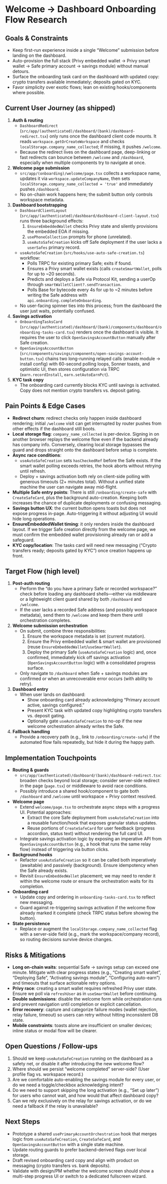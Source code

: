 # Welcome → Dashboard Onboarding Flow Research

## Goals & Constraints
- Keep first-run experience inside a single “Welcome” submission before landing on the dashboard.
- Auto-provision the full stack (Privy embedded wallet → Privy smart wallet → Safe primary account → savings module) without manual detours.
- Surface the onboarding task card on the dashboard with updated copy: crypto transfers available immediately; deposits gated on KYC.
- Favor simplicity over exotic flows; lean on existing hooks/components where possible.

## Current User Journey (as shipped)
1. **Auth & routing**
   - `DashboardRedirect` (`src/app/(authenticated)/dashboard/(bank)/dashboard-redirect.tsx`) only runs once the dashboard client code mounts. It reads `workspace.getOrCreateWorkspace` and checks `localStorage.company_name_collected`; if missing, it pushes `/welcome`.
   - Because the redirect lives on the dashboard page, deep-linking or fast redirects can bounce between `/welcome` and `/dashboard`, especially when multiple components try to navigate at once.
2. **Welcome page submission**
   - `src/app/(onboarding)/welcome/page.tsx` collects a workspace name, updates it via `workspace.updateCompanyName`, then sets `localStorage.company_name_collected = 'true'` and immediately pushes `/dashboard`.
   - No on-chain work happens here; the submit button only controls workspace metadata.
3. **Dashboard bootstrapping**
   - `DashboardClientLayout` (`src/app/(authenticated)/dashboard/dashboard-client-layout.tsx`) runs three background effects:
     1. `EnsureEmbeddedWallet` checks Privy state and silently provisions the embedded EOA if missing.
     2. `usePhoneCollection` prompts for phone (unrelated).
     3. `useAutoSafeCreation` kicks off Safe deployment if the user lacks a `userSafes` primary record.
   - `useAutoSafeCreation` (`src/hooks/use-auto-safe-creation.ts`) workflow:
     - Polls TRPC for existing primary Safe; exits if found.
     - Ensures a Privy smart wallet exists (calls `createSmartWallet`, polls for up to ~20 seconds).
     - Predicts and deploys a Safe via Protocol Kit, sending a userOp through `smartWalletClient?.sendTransaction`.
     - Polls Base for bytecode every 4s for up to ~2 minutes before writing the Safe address with `api.onboarding.completeOnboarding`.
   - No user-facing spinner ties into this process; from the dashboard the user just waits, potentially confused.
4. **Savings activation**
   - `OnboardingTasksCard` (`src/app/(authenticated)/dashboard/(bank)/components/dashboard/onboarding-tasks-card.tsx`) renders once the dashboard is visible. It requires the user to click `OpenSavingsAccountButton` manually after Safe creation.
   - `OpenSavingsAccountButton` (`src/components/savings/components/open-savings-account-button.tsx`) chains two long-running relayed calls (enable module → install config) with 60-second polling loops, Sonner toasts, and optimistic UI, then stores configuration via TRPC (`earn.recordInstall`, `earn.setAutoEarnPct`).
5. **KYC task copy**
   - The onboarding card currently blocks KYC until savings is activated. Copy does not mention crypto transfers vs. deposit gating.

## Pain Points & Edge Cases
- **Redirect churn**: redirect checks only happen inside dashboard rendering; initial `/welcome` visit can get interrupted by router pushes from other effects if the dashboard still boots.
- **Local storage flag**: `company_name_collected` is per-device. Signing in on another browser replays the welcome flow even if the backend already has company info. Conversely, clearing local storage bypasses the guard and drops straight onto the dashboard before setup is complete.
- **Async race conditions**:
  - `useAutoSafeCreation` sets `hasCheckedRef` before the Safe exists. If the smart wallet polling exceeds retries, the hook aborts without retrying until refresh.
  - Deploy + savings activation both rely on client-side polling with generous timeouts (2+ minutes total). Without a unified state machine the user can navigate away mid-flight.
- **Multiple Safe entry points**: There is still `/onboarding/create-safe` with `CreateSafeCard`, plus the background auto-creation. Keeping both increases the chance of duplicate deployments or confusing messaging.
- **Savings button UX**: the current button opens toasts but does not expose progress in-page. Auto-triggering it without adjusting UI would hide long operations.
- **EnsureEmbeddedWallet timing**: it only renders inside the dashboard layout. If we trigger Safe creation directly from the welcome page, we must confirm the embedded wallet provisioning already ran or add a safeguard.
- **KYC copy/location**: The tasks card will need new messaging (“Crypto transfers ready; deposits gated by KYC”) once creation happens up front.

## Target Flow (high level)
1. **Post-auth routing**
   - Perform the “do you have a primary Safe or recorded workspace?” check before loading any dashboard shells—either via middleware or a lightweight client guard shared by both `/dashboard` and `/welcome`.
   - If the user lacks a recorded Safe address (and possibly workspace metadata), send them to `/welcome` and keep them there until orchestration completes.
2. **Welcome submission orchestration**
   - On submit, combine three responsibilities:
     1. Ensure the workspace metadata is set (current mutation).
     2. Ensure the Privy embedded wallet & smart wallet are provisioned (reuse `EnsureEmbeddedWallet`/`useSmartWallet`).
     3. Deploy the primary Safe (`useAutoSafeCreation` logic) and, once confirmed, immediately kick off savings activation (`OpenSavingsAccountButton` logic) with a consolidated progress surface.
   - Only navigate to `/dashboard` when Safe + savings modules are confirmed or when an unrecoverable error occurs (with ability to retry).
3. **Dashboard entry**
   - When user lands on dashboard:
     - Show onboarding card already acknowledging “Primary account active, savings configured.”
     - Present KYC task with updated copy highlighting crypto transfers vs. deposit gating.
     - Optionally gate `useAutoSafeCreation` to no-op if the new welcome orchestration already writes the Safe.
4. **Fallback handling**
   - Provide a recovery path (e.g., link to `/onboarding/create-safe`) if the automated flow fails repeatedly, but hide it during the happy path.

## Implementation Touchpoints
- **Routing & guards**
  - `src/app/(authenticated)/dashboard/(bank)/dashboard-redirect.tsx`: broaden checks beyond local storage; consider server-side redirect in the page (`page.tsx`) or middleware to avoid race conditions.
  - Possibly introduce a shared hook/component to gate both `/dashboard` and `/welcome` until workspace + Privy context resolved.
- **Welcome page**
  - Extend `welcome/page.tsx` to orchestrate async steps with a progress UI. Potential approaches:
    - Extract the core Safe deployment from `useAutoSafeCreation` into a reusable function/hook that exposes granular status updates.
    - Reuse portions of `CreateSafeCard` for user feedback (progress accordion, status text) without rendering the full card UI.
  - Integrate savings activation logic by exposing an imperative API from `OpenSavingsAccountButton` (e.g., a hook that runs the same relay flow) instead of triggering via button clicks.
- **Background hooks**
  - Refactor `useAutoSafeCreation` so it can be called both imperatively (awaitable) and passively (background). Ensure idempotency when the Safe already exists.
  - Revisit `EnsureEmbeddedWallet` placement; we may need to render it within the welcome route or ensure the orchestration waits for its completion.
- **Onboarding card**
  - Update copy and ordering in `onboarding-tasks-card.tsx` to reflect new messaging.
  - Guard against re-triggering savings activation if the welcome flow already marked it complete (check TRPC status before showing the button).
- **State persistence**
  - Replace or augment the `localStorage.company_name_collected` flag with a server-side field (e.g., mark the workspace/company record), so routing decisions survive device changes.

## Risks & Mitigations
- **Long on-chain waits**: sequential Safe → savings setup can exceed one minute. Mitigate with clear progress states (e.g., “Creating smart wallet”, “Deploying Safe”, “Activating savings module”, “Configuring auto-earn”) and timeouts that surface actionable retry options.
- **Privy race**: creating a smart wallet requires refreshed Privy user state. Ensure we poll via `refreshUser` as in `useSmartWallet` before continuing.
- **Double submissions**: disable the welcome form while orchestration runs and prevent navigation until completion or explicit cancellation.
- **Error recovery**: capture and categorize failure modes (wallet rejection, relay failure, timeout) so users can retry without hitting inconsistent DB state.
- **Mobile constraints**: toasts alone are insufficient on smaller devices; inline status or modal flow will be clearer.

## Open Questions / Follow-ups
1. Should we keep `useAutoSafeCreation` running on the dashboard as a safety net, or disable it after introducing the new welcome flow?
2. Where should we persist “welcome completed” server-side? (User profile flag vs. workspace record.)
3. Are we comfortable auto-enabling the savings module for every user, or do we need a toggle/checkbox acknowledging intent?
4. Do we need to support skipping the long activation (e.g., “Set up later”) for users who cannot wait, and how would that affect dashboard copy?
5. Can we rely exclusively on the relay for savings activation, or do we need a fallback if the relay is unavailable?

## Next Steps
- Prototype a shared `usePrimaryAccountOrchestration` hook that merges logic from `useAutoSafeCreation`, `CreateSafeCard`, and `OpenSavingsAccountButton` with a single state machine.
- Update routing guards to prefer backend-derived flags over local storage.
- Draft revised onboarding card copy and align with product on messaging (crypto transfers vs. bank deposits).
- Validate with design/PM whether the welcome screen should show a multi-step progress UI or switch to a dedicated fullscreen wizard.
